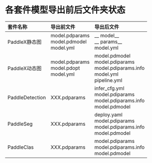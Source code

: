 # 各套件模型导出前后文件夹状态

| 套件名称 | 导出前文件 | 导出后文件 |
| :-- | :-- | :-- |
| PaddleX静态图 | model.pdparams<br>model.pdmodel<br>model.yml | __ model__<br>__ params__<br>model.yml |
| PaddleX动态图 | model.pdparams<br>model.pdopt<br>model.yml | model.pdmodel<br>model.pdiparams<br>model.pdiparams.info<br>model.yml<br>pipeline.yml |
| PaddleDetection | XXX.pdparams |  infer_cfg.yml<br>model.pdiparams<br>model.pdiparams.info<br>model.pdmodel |
| PaddleSeg | XXX.pdparams | deploy.yaml<br>model.pdiparams<br>model.pdiparams.info<br>model.pdmodel |
| PaddleClas | XXX.pdparams | model.pdiparams<br>model.pdiparams.info<br>model.pdmodel |
